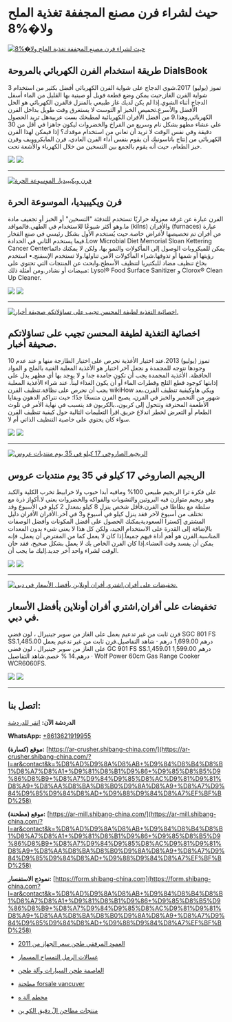 # حيث لشراء فرن مصنع المجففة تغذية الملح ولا�%8

<a href="https://swt.shibang-china.com/?l=ar&img&k=%D8%AD%D9%8A%D8%AB+%D9%84%D8%B4%D8%B1%D8%A7%D8%A1+%D9%81%D8%B1%D9%86+%D9%85%D8%B5%D9%86%D8%B9+%D8%A7%D9%84%D9%85%D8%AC%D9%81%D9%81%D8%A9+%D8%AA%D8%BA%D8%B0%D9%8A%D8%A9+%D8%A7%D9%84%D9%85%D9%84%D8%AD+%D9%88%D9%84%D8%A7%EF%BF%BD%258" target="_blank">![حيث لشراء فرن مصنع المجففة تغذية الملح ولا�%8](http://static.shibang-china.com/all-800x300/1110.jpg)</a>

## طريقة استخدام الفرن الكهربائي بالمروحة DialsBook
3 تموز (يوليو) 2017.شوي الدجاج على شواية الفرن الكهربائي أفضل بكثير من استخدام شواية الفرن الغاز,حيث يمكن وضع قطعة فويل أو صينية بها القليل من الماء أسفل الدجاج أثناء الشوي.إذا لم يكن لديك غاز طبيعي بالمنزل فالفرن الكهربائي هو الحل الأفضل والأسرع.تحميص الخبز أو التوست لا يستغرق وقت طويل بداخل الفرن الكهربائي,وهذا.9 من أفضل الأفران الكهربائية لمطبخك بست عربيةهل تريد الحصول على عشاء مطهو بشكل تام وسريع من الفراخ والخضروات ليكون جاهزا في أقل من 30 دقيقة وفي نفس الوقت لا تريد أن تعاني من استخدام موقدك؟ إذا فيمكن لهذا الفرن الكهربائي من إنتاج باناسونيك أن يقوم بنفس أداء الفرن العادي، فرن المايكروويف وفرن خبز الطعام، حيث أنه يقوم بالجمع بين التسخين من خلال الكهرباء والأشعة تحت.


<a href="https://whatsapp.shibangsoft.com/WhatsApp.php" target="_blank" title="WhatsApp">![](http://static.shibang-china.com/icon/whatsapp.png)</a> <a href="https://swt.shibang-china.com/?l=ar&icon&k=%D8%AD%D9%8A%D8%AB+%D9%84%D8%B4%D8%B1%D8%A7%D8%A1+%D9%81%D8%B1%D9%86+%D9%85%D8%B5%D9%86%D8%B9+%D8%A7%D9%84%D9%85%D8%AC%D9%81%D9%81%D8%A9+%D8%AA%D8%BA%D8%B0%D9%8A%D8%A9+%D8%A7%D9%84%D9%85%D9%84%D8%AD+%D9%88%D9%84%D8%A7%EF%BF%BD%258" target="_blank">![](http://static.shibang-china.com/icon/chat-ar.png)</a>

---

<a href="https://swt.shibang-china.com/?l=ar&img&k=%D8%AD%D9%8A%D8%AB+%D9%84%D8%B4%D8%B1%D8%A7%D8%A1+%D9%81%D8%B1%D9%86+%D9%85%D8%B5%D9%86%D8%B9+%D8%A7%D9%84%D9%85%D8%AC%D9%81%D9%81%D8%A9+%D8%AA%D8%BA%D8%B0%D9%8A%D8%A9+%D8%A7%D9%84%D9%85%D9%84%D8%AD+%D9%88%D9%84%D8%A7%EF%BF%BD%258" target="_blank">![فرن ويكيبيديا، الموسوعة الحرة](http://static.shibang-china.com/all-800x300/862.jpg)</a>

## فرن ويكيبيديا، الموسوعة الحرة
الفرن عبارة عن غرفة معزولة حراريًا تستخدم للتدفئة &quot;التسخين&quot; أو الخبز أو تجفيف مادة ما.وهو أكثر شيوعًا للاستخدام في الطهي.فالمواقد (kilns) والأفران (furnaces) عبارة عن أفران تم تخصيصها لأغراض خاصة.حيث يُستخدم الأول بشكل رئيسي في صنع الفخار فيما يستخدم الثاني في الحدادة.Low Microbial Diet Memorial Sloan Kettering Cancer Centerيمكن للميكروبات الوصول إلى المأكولات والنمو بها، ولكن لا يمكنك دائما رؤيتها أو شمها أو تذوقها.شراء المأكولات الأمن تناولها.ولا تستخدم الإسفنج.• استخدم بخاخ تنظيف مضاد للبكتيريا لتنظيف الأسطح.وابحث عن المنتجات التي تحتوي على مبيضات أو نشادر.ومن أمثلة ذلك: Lysol® Food Surface Sanitizer و Clorox® Clean Up Cleaner.


<a href="https://whatsapp.shibangsoft.com/WhatsApp.php" target="_blank" title="WhatsApp">![](http://static.shibang-china.com/icon/whatsapp.png)</a> <a href="https://swt.shibang-china.com/?l=ar&icon&k=%D8%AD%D9%8A%D8%AB+%D9%84%D8%B4%D8%B1%D8%A7%D8%A1+%D9%81%D8%B1%D9%86+%D9%85%D8%B5%D9%86%D8%B9+%D8%A7%D9%84%D9%85%D8%AC%D9%81%D9%81%D8%A9+%D8%AA%D8%BA%D8%B0%D9%8A%D8%A9+%D8%A7%D9%84%D9%85%D9%84%D8%AD+%D9%88%D9%84%D8%A7%EF%BF%BD%258" target="_blank">![](http://static.shibang-china.com/icon/chat-ar.png)</a>

---

<a href="https://swt.shibang-china.com/?l=ar&img&k=%D8%AD%D9%8A%D8%AB+%D9%84%D8%B4%D8%B1%D8%A7%D8%A1+%D9%81%D8%B1%D9%86+%D9%85%D8%B5%D9%86%D8%B9+%D8%A7%D9%84%D9%85%D8%AC%D9%81%D9%81%D8%A9+%D8%AA%D8%BA%D8%B0%D9%8A%D8%A9+%D8%A7%D9%84%D9%85%D9%84%D8%AD+%D9%88%D9%84%D8%A7%EF%BF%BD%258" target="_blank">![اخصائية التغذية لطيفة المحسن تجيب على تساؤلاتكم صحيفة أخبار.](http://static.shibang-china.com/all-800x300/791.jpg)</a>

## اخصائية التغذية لطيفة المحسن تجيب على تساؤلاتكم صحيفة أخبار.
10 تموز (يوليو) 2013.عند اختيار الأغذية نحرص على اختيار الطازجة منها و عند عدم وجودها نتوجه للمجمدة و نجعل آخر اختيار هو الأغذية المعلبة الغنية بالملح و المواد الحافظة. الأغذية المجمدة يجب أن تكون جامدة جدا و لا يوجد بها أي مظهر يدل على إذابتها كوجود قطع الثلج وقطرات الماء أو أن يكون الغذاء ليناً. عند شراء الأغذية المعلبة يجب أن نحرص على نظافة.تنظيف الفرن wikiHow ويكي هاوكيفية تنظيف الفرن.بعد شهور من التحمير والخبز في الفرن، يصبح الفرن متسخًا جدًا؛ حيث تتراكم الدهون وبقايا الأطعمة المحترقة وتتحول إلى كربون،.بالكربون قد يتسبب في نهاية الأمر في تلوث الطعام أو التعرض لخطر اندلاع حريق.اقرأ التعليمات التالية حول كيفية تنظيف الفرن سواء كان يحتوي على خاصية التنظيف الذاتي أم لا.


<a href="https://whatsapp.shibangsoft.com/WhatsApp.php" target="_blank" title="WhatsApp">![](http://static.shibang-china.com/icon/whatsapp.png)</a> <a href="https://swt.shibang-china.com/?l=ar&icon&k=%D8%AD%D9%8A%D8%AB+%D9%84%D8%B4%D8%B1%D8%A7%D8%A1+%D9%81%D8%B1%D9%86+%D9%85%D8%B5%D9%86%D8%B9+%D8%A7%D9%84%D9%85%D8%AC%D9%81%D9%81%D8%A9+%D8%AA%D8%BA%D8%B0%D9%8A%D8%A9+%D8%A7%D9%84%D9%85%D9%84%D8%AD+%D9%88%D9%84%D8%A7%EF%BF%BD%258" target="_blank">![](http://static.shibang-china.com/icon/chat-ar.png)</a>

---

<a href="https://swt.shibang-china.com/?l=ar&img&k=%D8%AD%D9%8A%D8%AB+%D9%84%D8%B4%D8%B1%D8%A7%D8%A1+%D9%81%D8%B1%D9%86+%D9%85%D8%B5%D9%86%D8%B9+%D8%A7%D9%84%D9%85%D8%AC%D9%81%D9%81%D8%A9+%D8%AA%D8%BA%D8%B0%D9%8A%D8%A9+%D8%A7%D9%84%D9%85%D9%84%D8%AD+%D9%88%D9%84%D8%A7%EF%BF%BD%258" target="_blank">![الريجيم الصاروخي 17 كيلو في 35 يوم منتديات عروس](http://static.shibang-china.com/all-800x300/1468.jpg)</a>

## الريجيم الصاروخي 17 كيلو في 35 يوم منتديات عروس
على فكرة ترا الريجيم طبيعي 100% ومافيه أبدا حبوب ولا خرابيط تخرب الكلية والكبد وهو ريجيم متوازن فيه البروتين والنشويات والفواكه والخضروات يعني لا.أكواز ذرة مع سلطة مع بطاطا في الفرن.فأقل شخص ينزل 8 كيلو بمعدل 2 كيلو في الأسبوع وقد تختلف من أسبوع لآخر فقد ينزل كيلو في أسبوع و3 في آخر.الأفران الأفران دليل المشتري إكسترا السعوديةيمكنك الحصول على أفضل المكونات وأفضل الوصفات بالإضافة إلى القدرة على الاستخدام الجيد، ولكن كل هذا لا يعني شيء بدون المعدات المناسبة.الفرن هو أهم أداة فيهم جميعاً.إذا كان لا يعمل كما من المفترض أن يعمل، فإنه يمكن أن يفسد وقت العشاء.إذا كان الفرن الخاص بك لا يعمل بشكل صحيح، فقد حان الوقت لشراء واحد آخر جديد.إليك ما يجب أن.


<a href="https://whatsapp.shibangsoft.com/WhatsApp.php" target="_blank" title="WhatsApp">![](http://static.shibang-china.com/icon/whatsapp.png)</a> <a href="https://swt.shibang-china.com/?l=ar&icon&k=%D8%AD%D9%8A%D8%AB+%D9%84%D8%B4%D8%B1%D8%A7%D8%A1+%D9%81%D8%B1%D9%86+%D9%85%D8%B5%D9%86%D8%B9+%D8%A7%D9%84%D9%85%D8%AC%D9%81%D9%81%D8%A9+%D8%AA%D8%BA%D8%B0%D9%8A%D8%A9+%D8%A7%D9%84%D9%85%D9%84%D8%AD+%D9%88%D9%84%D8%A7%EF%BF%BD%258" target="_blank">![](http://static.shibang-china.com/icon/chat-ar.png)</a>

---

<a href="https://swt.shibang-china.com/?l=ar&img&k=%D8%AD%D9%8A%D8%AB+%D9%84%D8%B4%D8%B1%D8%A7%D8%A1+%D9%81%D8%B1%D9%86+%D9%85%D8%B5%D9%86%D8%B9+%D8%A7%D9%84%D9%85%D8%AC%D9%81%D9%81%D8%A9+%D8%AA%D8%BA%D8%B0%D9%8A%D8%A9+%D8%A7%D9%84%D9%85%D9%84%D8%AD+%D9%88%D9%84%D8%A7%EF%BF%BD%258" target="_blank">![تخفيضات على أفران,اشتري أفران أونلاين بأفضل الأسعار في دبي.](http://static.shibang-china.com/all-800x300/276.jpg)</a>

## تخفيضات على أفران,اشتري أفران أونلاين بأفضل الأسعار في دبي.
فرن ثابت من غير تدعيم يعمل على الغاز من سوبر جينيرال ، لون فضي SGC 801 FS SS.1,485.00 درهم 1,699.00 درهم &middot; شاهد التفاصيل.فرن ثابت من غير تدعيم يعمل على الغاز من سوبر جينيرال ، لون فضي GC 901 FS SS.1,459.01 درهم 1,599.00 درهم.14 % خصم.شاهد التفاصيل &middot; Wolf Power 60cm Gas Range Cooker WCR6060FS.

<a href="https://whatsapp.shibangsoft.com/WhatsApp.php" target="_blank" title="WhatsApp">![](http://static.shibang-china.com/icon/whatsapp.png)</a> <a href="https://swt.shibang-china.com/?l=ar&icon&k=%D8%AD%D9%8A%D8%AB+%D9%84%D8%B4%D8%B1%D8%A7%D8%A1+%D9%81%D8%B1%D9%86+%D9%85%D8%B5%D9%86%D8%B9+%D8%A7%D9%84%D9%85%D8%AC%D9%81%D9%81%D8%A9+%D8%AA%D8%BA%D8%B0%D9%8A%D8%A9+%D8%A7%D9%84%D9%85%D9%84%D8%AD+%D9%88%D9%84%D8%A7%EF%BF%BD%258" target="_blank">![](http://static.shibang-china.com/icon/chat-ar.png)</a>

---
## اتصل بنا:

**الدردشة الآن:** [انقر للدردشة](https://swt.shibang-china.com?l=ar&contact&k=%D8%AD%D9%8A%D8%AB+%D9%84%D8%B4%D8%B1%D8%A7%D8%A1+%D9%81%D8%B1%D9%86+%D9%85%D8%B5%D9%86%D8%B9+%D8%A7%D9%84%D9%85%D8%AC%D9%81%D9%81%D8%A9+%D8%AA%D8%BA%D8%B0%D9%8A%D8%A9+%D8%A7%D9%84%D9%85%D9%84%D8%AD+%D9%88%D9%84%D8%A7%EF%BF%BD%258)

**WhatsApp:**  [+8613621919955](https://whatsapp.shibangsoft.com/WhatsApp.php)

**موقع (كسارة):** [https://ar-crusher.shibang-china.com/](https://ar-crusher.shibang-china.com/?l=ar&contact&k=%D8%AD%D9%8A%D8%AB+%D9%84%D8%B4%D8%B1%D8%A7%D8%A1+%D9%81%D8%B1%D9%86+%D9%85%D8%B5%D9%86%D8%B9+%D8%A7%D9%84%D9%85%D8%AC%D9%81%D9%81%D8%A9+%D8%AA%D8%BA%D8%B0%D9%8A%D8%A9+%D8%A7%D9%84%D9%85%D9%84%D8%AD+%D9%88%D9%84%D8%A7%EF%BF%BD%258)

**موقع (مطحنة):** [https://ar-mill.shibang-china.com/](https://ar-mill.shibang-china.com/?l=ar&contact&k=%D8%AD%D9%8A%D8%AB+%D9%84%D8%B4%D8%B1%D8%A7%D8%A1+%D9%81%D8%B1%D9%86+%D9%85%D8%B5%D9%86%D8%B9+%D8%A7%D9%84%D9%85%D8%AC%D9%81%D9%81%D8%A9+%D8%AA%D8%BA%D8%B0%D9%8A%D8%A9+%D8%A7%D9%84%D9%85%D9%84%D8%AD+%D9%88%D9%84%D8%A7%EF%BF%BD%258)

**نموذج الاستفسار:** [https://form.shibang-china.com](https://form.shibang-china.com?l=ar&contact&k=%D8%AD%D9%8A%D8%AB+%D9%84%D8%B4%D8%B1%D8%A7%D8%A1+%D9%81%D8%B1%D9%86+%D9%85%D8%B5%D9%86%D8%B9+%D8%A7%D9%84%D9%85%D8%AC%D9%81%D9%81%D8%A9+%D8%AA%D8%BA%D8%B0%D9%8A%D8%A9+%D8%A7%D9%84%D9%85%D9%84%D8%AD+%D9%88%D9%84%D8%A7%EF%BF%BD%258)

* [العمود المرفقي طحن سعر الجهاز من 2011](../23/%D8%A7%D9%84%D8%B9%D9%85%D9%88%D8%AF%20%D8%A7%D9%84%D9%85%D8%B1%D9%81%D9%82%D9%8A%20%D8%B7%D8%AD%D9%86%20%D8%B3%D8%B9%D8%B1%20%D8%A7%D9%84%D8%AC%D9%87%D8%A7%D8%B2%20%D9%85%D9%86%202011.md)

* [غسالات الرمل التمساح المسمار](../21/%D8%BA%D8%B3%D8%A7%D9%84%D8%A7%D8%AA%20%D8%A7%D9%84%D8%B1%D9%85%D9%84%20%D8%A7%D9%84%D8%AA%D9%85%D8%B3%D8%A7%D8%AD%20%D8%A7%D9%84%D9%85%D8%B3%D9%85%D8%A7%D8%B1.md)

* [العاصمة طحن السيارات وآلة طحن](../24/%D8%A7%D9%84%D8%B9%D8%A7%D8%B5%D9%85%D8%A9%20%D8%B7%D8%AD%D9%86%20%D8%A7%D9%84%D8%B3%D9%8A%D8%A7%D8%B1%D8%A7%D8%AA%20%D9%88%D8%A2%D9%84%D8%A9%20%D8%B7%D8%AD%D9%86.md)

* [مطحنة forsale vancuver](../22/%D9%85%D8%B7%D8%AD%D9%86%D8%A9%20forsale%20vancuver.md)

* [محطم آلة ه](../24/%D9%85%D8%AD%D8%B7%D9%85%20%D8%A2%D9%84%D8%A9%20%D9%87.md)

* [منتجات مطاحن الً دقيق الكو ين](../22/%D9%85%D9%86%D8%AA%D8%AC%D8%A7%D8%AA%20%D9%85%D8%B7%D8%A7%D8%AD%D9%86%20%D8%A7%D9%84%D9%8B%20%D8%AF%D9%82%D9%8A%D9%82%20%D8%A7%D9%84%D9%83%D9%88%20%D9%8A%D9%86.md)